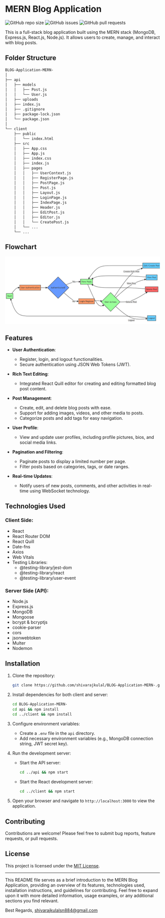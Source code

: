 
# MERN Blog Application

![GitHub repo size](https://img.shields.io/github/repo-size/shivarajkulal/BLOG-Application-MERN-)
![GitHub issues](https://img.shields.io/github/issues-raw/shivarajkulal/BLOG-Application-MERN-)
![GitHub pull requests](https://img.shields.io/github/issues-pr-raw/shivarajkulal/BLOG-Application-MERN-)

This is a full-stack blog application built using the MERN stack (MongoDB, Express.js, React.js, Node.js). It allows users to create, manage, and interact with blog posts.

## Folder Structure

```
BLOG-Application-MERN-
│
├── api
│   ├── models
│   │   ├── Post.js
│   │   └── User.js
│   ├── uploads
│   ├── index.js
│   ├── .gitignore
│   ├── package-lock.json
│   └── package.json
│
└── client
    ├── public
    │   └── index.html
    ├── src
    │   ├── App.css
    │   ├── App.js
    │   ├── index.css
    │   ├── index.js
    │   ├── pages
    │   │   ├── UserContext.js
    │   │   ├── RegisterPage.js
    │   │   ├── PostPage.js
    │   │   ├── Post.js
    │   │   ├── Layout.js
    │   │   ├── LoginPage.js
    │   │   ├── IndexPage.js
    │   │   ├── Header.js
    │   │   ├── EditPost.js
    │   │   ├── Editor.js
    │   │   └── CreatePost.js
    │   └── ...
    └── ...
```
## Flowchart

![Flowchart](public/flowchart.png)

## Features

- **User Authentication**:
  - Register, login, and logout functionalities.
  - Secure authentication using JSON Web Tokens (JWT).

- **Rich Text Editing**:
  - Integrated React Quill editor for creating and editing formatted blog post content.

- **Post Management**:
  - Create, edit, and delete blog posts with ease.
  - Support for adding images, videos, and other media to posts.
  - Categorize posts and add tags for easy navigation.

- **User Profile**:
  - View and update user profiles, including profile pictures, bios, and social media links.

- **Pagination and Filtering**:
  - Paginate posts to display a limited number per page.
  - Filter posts based on categories, tags, or date ranges.

- **Real-time Updates**:
  - Notify users of new posts, comments, and other activities in real-time using WebSocket technology.

## Technologies Used

### Client Side:

- React
- React Router DOM
- React Quill
- Date-fns
- Axios
- Web Vitals
- Testing Libraries:
  - @testing-library/jest-dom
  - @testing-library/react
  - @testing-library/user-event

### Server Side (API):

- Node.js
- Express.js
- MongoDB
- Mongoose
- bcrypt & bcryptjs
- cookie-parser
- cors
- jsonwebtoken
- Multer
- Nodemon

## Installation

1. Clone the repository:
   ```bash
   git clone https://github.com/shivarajkulal/BLOG-Application-MERN-.git
   ```

2. Install dependencies for both client and server:
   ```bash
   cd BLOG-Application-MERN-
   cd api && npm install
   cd ../client && npm install
   ```

3. Configure environment variables:
   - Create a `.env` file in the `api` directory.
   - Add necessary environment variables (e.g., MongoDB connection string, JWT secret key).

4. Run the development server:
   - Start the API server:
     ```bash
     cd ../api && npm start
     ```
   - Start the React development server:
     ```bash
     cd ../client && npm start
     ```

5. Open your browser and navigate to `http://localhost:3000` to view the application.

## Contributing

Contributions are welcome! Please feel free to submit bug reports, feature requests, or pull requests.

## License

This project is licensed under the [MIT License](LICENSE).

---

This README file serves as a brief introduction to the MERN Blog Application, providing an overview of its features, technologies used, installation instructions, and guidelines for contributing. Feel free to expand upon it with more detailed information, usage examples, or any additional sections you find relevant.

Best Regards,
shivarajkulalsn884@gmail.com

